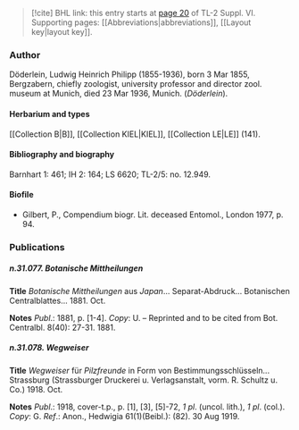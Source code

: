 > [!cite] BHL link: this entry starts at [page 20](https://www.biodiversitylibrary.org/item/103835#page/30/mode/1up) of TL-2 Suppl. VI.
> Supporting pages: [[Abbreviations|abbreviations]], [[Layout key|layout key]].

### Author

Döderlein, Ludwig Heinrich Philipp (1855-1936), born 3 Mar 1855, Bergzabern, chiefly zoologist, university professor and director zool. museum at Munich, died 23 Mar 1936, Munich. (*Döderlein*).

#### Herbarium and types

[[Collection B|B]], [[Collection KIEL|KIEL]], [[Collection LE|LE]] (141).

#### Bibliography and biography

Barnhart 1: 461; IH 2: 164; LS 6620; TL-2/5: no. 12.949.

#### Biofile

- Gilbert, P., Compendium biogr. Lit. deceased Entomol., London 1977, p. 94.

### Publications

##### n.31.077. Botanische Mittheilungen

**Title**
*Botanische Mittheilungen* aus *Japan*... Separat-Abdruck... Botanischen Centralblattes... 1881. Oct.

**Notes**
*Publ*.: 1881, p. \[1-4\]. *Copy*: U. – Reprinted and to be cited from Bot. Centralbl. 8(40): 27-31. 1881.

##### n.31.078. Wegweiser

**Title**
*Wegweiser* für *Pilzfreunde* in Form von Bestimmungsschlüsseln... Strassburg (Strassburger Druckerei u. Verlagsanstalt, vorm. R. Schultz u. Co.) 1918. Oct.

**Notes**
*Publ*.: 1918, cover-t.p., p. \[1\], \[3\], \[5\]-72, *1 pl*. (uncol. lith.), *1 pl*. (col.). *Copy*: G.
*Ref*.: Anon., Hedwigia 61(1)(Beibl.): (82). 30 Aug 1919.

